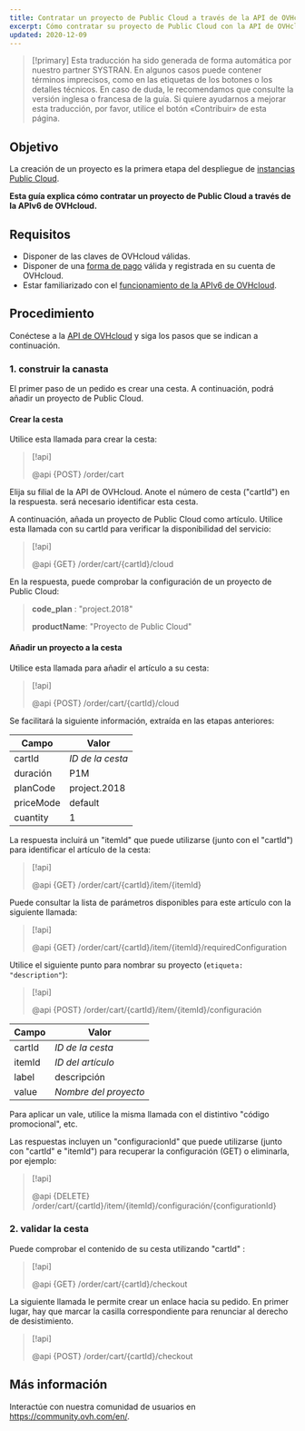 ```yaml
---
title: Contratar un proyecto de Public Cloud a través de la API de OVHcloud
excerpt: Cómo contratar su proyecto de Public Cloud con la API de OVHcloud
updated: 2020-12-09
---
```


> [!primary]
> Esta traducción ha sido generada de forma automática por nuestro partner SYSTRAN. En algunos casos puede contener términos imprecisos, como en las etiquetas de los botones o los detalles técnicos. En caso de duda, le recomendamos que consulte la versión inglesa o francesa de la guía. Si quiere ayudarnos a mejorar esta traducción, por favor, utilice el botón «Contribuir» de esta página.
> 


## Objetivo

La creación de un proyecto es la primera etapa del despliegue de [instancias Public Cloud](https://www.ovhcloud.com/es/public-cloud/).

**Esta guía explica cómo contratar un proyecto de Public Cloud a través de la APIv6 de OVHcloud.**

## Requisitos

- Disponer de las claves de OVHcloud válidas.
- Disponer de una [forma de pago](/pages/account_and_service_management/managing_billing_payments_and_services/manage-payment-methods) válida y registrada en su cuenta de OVHcloud.
- Estar familiarizado con el [funcionamiento de la APIv6 de OVHcloud](/pages/manage_and_operate/api/first-steps).

## Procedimiento

Conéctese a la [API de OVHcloud](https://api.ovh.com/) y siga los pasos que se indican a continuación.

### 1\. construir la canasta

El primer paso de un pedido es crear una cesta. A continuación, podrá añadir un proyecto de Public Cloud.

#### Crear la cesta

Utilice esta llamada para crear la cesta:

> [!api]
>
> @api {POST} /order/cart
>

Elija su filial de la API de OVHcloud. Anote el número de cesta ("cartId") en la respuesta. será necesario identificar esta cesta.

A continuación, añada un proyecto de Public Cloud como artículo. Utilice esta llamada con su cartId para verificar la disponibilidad del servicio:

> [!api]
>
> @api {GET} /order/cart/{cartId}/cloud
>

En la respuesta, puede comprobar la configuración de un proyecto de Public Cloud:

>
>**code_plan** : "project.2018"
>
>**productName**: "Proyecto de Public Cloud"
>

#### Añadir un proyecto a la cesta

Utilice esta llamada para añadir el artículo a su cesta:

> [!api]
>
> @api {POST} /order/cart/{cartId}/cloud
>

Se facilitará la siguiente información, extraída en las etapas anteriores:

|Campo|Valor|
|---|---|
|cartId|*ID de la cesta*|
|duración|P1M|
|planCode|project.2018|
|priceMode|default|
|cuantity|1|

La respuesta incluirá un "itemId" que puede utilizarse (junto con el "cartId") para identificar el artículo de la cesta:

> [!api]
>
> @api {GET} /order/cart/{cartId}/item/{itemId}
>

Puede consultar la lista de parámetros disponibles para este artículo con la siguiente llamada:

> [!api]
>
> @api {GET} /order/cart/{cartId}/item/{itemId}/requiredConfiguration
>

Utilice el siguiente punto para nombrar su proyecto (`etiqueta: "description"`):

> [!api]
>
> @api {POST} /order/cart/{cartId}/item/{itemId}/configuración
>

|Campo|Valor|
|---|---|
|cartId|*ID de la cesta*|
|itemId|*ID del artículo*|
|label|descripción|
|value|*Nombre del proyecto*|

Para aplicar un vale, utilice la misma llamada con el distintivo "código promocional", etc.

Las respuestas incluyen un "configuracionId" que puede utilizarse (junto con "cartId" e "itemId") para recuperar la configuración (GET) o eliminarla, por ejemplo:

> [!api]
>
> @api {DELETE} /order/cart/{cartId}/item/{itemId}/configuración/{configurationId}
>


### 2\. validar la cesta

Puede comprobar el contenido de su cesta utilizando "cartId" :

> [!api]
>
> @api {GET} /order/cart/{cartId}/checkout
>

La siguiente llamada le permite crear un enlace hacia su pedido. En primer lugar, hay que marcar la casilla correspondiente para renunciar al derecho de desistimiento.

> [!api]
>
> @api {POST} /order/cart/{cartId}/checkout
>


## Más información

Interactúe con nuestra comunidad de usuarios en <https://community.ovh.com/en/>.
